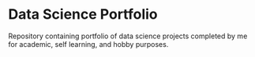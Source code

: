 # Data Science Portfolio
Repository containing portfolio of data science projects completed by me for academic, self learning, and hobby purposes. 
